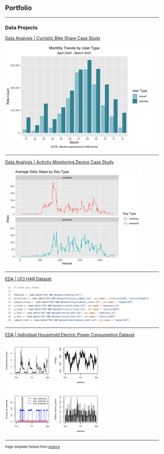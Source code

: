## Portfolio

---

### Data Projects 

[Data Analysis | Cyclistic Bike Share Case Study](/cyclistic_cs)

<img src="images/cyclistic_graph.png?raw=true"/>

---
[Data Analysis | Activity Monitoring Device Case Study](/healthdata_cs)

<img src="images/fitbit.png?raw=true"/>

---
[EDA | UCI HAR Dataset](/EDA_tidydata)

<img src="images/uci_har.png?raw=true"/>

---
[EDA | Individual Household Electric Power Consumption Dataset](/EDA_project1)
<img src="images/EDA_project1.png?raw=true"/>

---
<p style="font-size:11px">Page template forked from <a href="https://github.com/evanca/quick-portfolio">evanca</a></p>
<!-- Remove above link if you don't want to attibute -->
